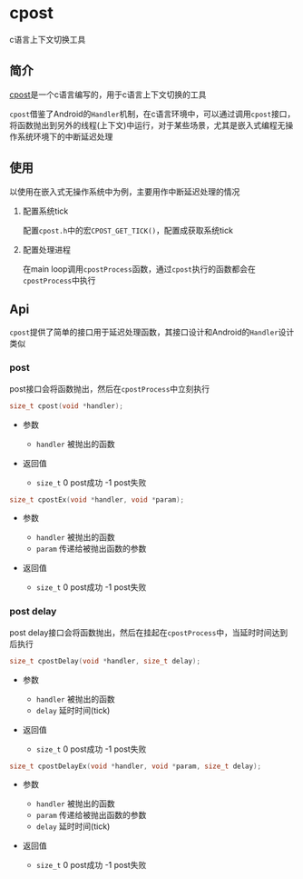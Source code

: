 # cpost

c语言上下文切换工具

## 简介

[cpost](https://github.com/NevermindZZT/cpost)是一个c语言编写的，用于c语言上下文切换的工具

`cpost`借鉴了Android的`Handler`机制，在c语言环境中，可以通过调用`cpost`接口，将函数抛出到另外的线程(上下文)中运行，对于某些场景，尤其是嵌入式编程无操作系统环境下的中断延迟处理

## 使用

以使用在嵌入式无操作系统中为例，主要用作中断延迟处理的情况

1. 配置系统tick

    配置`cpost.h`中的宏`CPOST_GET_TICK()`，配置成获取系统tick

2. 配置处理进程

    在main loop调用`cpostProcess`函数，通过`cpost`执行的函数都会在`cpostProcess`中执行

## Api

`cpost`提供了简单的接口用于延迟处理函数，其接口设计和Android的`Handler`设计类似

### post

post接口会将函数抛出，然后在`cpostProcess`中立刻执行

```c
size_t cpost(void *handler);
```

- 参数

  - `handler` 被抛出的函数

- 返回值

  - `size_t` 0 post成功 -1 post失败

```c
size_t cpostEx(void *handler, void *param);
```

- 参数

  - `handler` 被抛出的函数
  - `param` 传递给被抛出函数的参数

- 返回值

  - `size_t` 0 post成功 -1 post失败

### post delay

post delay接口会将函数抛出，然后在挂起在`cpostProcess`中，当延时时间达到后执行

```c
size_t cpostDelay(void *handler, size_t delay);
```

- 参数

  - `handler` 被抛出的函数
  - `delay` 延时时间(tick)

- 返回值

  - `size_t` 0 post成功 -1 post失败

```c
size_t cpostDelayEx(void *handler, void *param, size_t delay);
```

- 参数

  - `handler` 被抛出的函数
  - `param` 传递给被抛出函数的参数
  - `delay` 延时时间(tick)

- 返回值

  - `size_t` 0 post成功 -1 post失败
